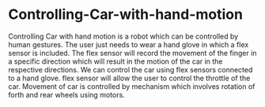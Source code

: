 # Controlling-Car-with-hand-motion
Controlling Car with hand motion is a robot which can be controlled by human gestures. The user just needs to wear a hand glove in which a flex sensor is included. The flex sensor will record the movement of the finger in a specific direction which will result in the motion of the car in the respective directions. We can control the car using flex sensors connected to a hand glove. flex sensor will allow the user to control the throttle of the car. Movement of car is controlled by mechanism which involves rotation of forth and rear wheels using motors. 
